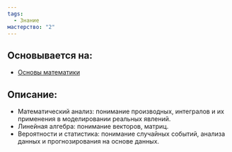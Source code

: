 ```yaml
---
tags:
  - Знание
мастерство: "2"
---
```

## Основывается на:
- [Основы математики](Основы%20математики.md)
## Описание:
- Математический анализ: понимание производных, интегралов и их применения в моделировании реальных явлений.
- Линейная алгебра: понимание векторов, матриц.
- Вероятности и статистика: понимание случайных событий, анализа данных и прогнозирования на основе данных.

